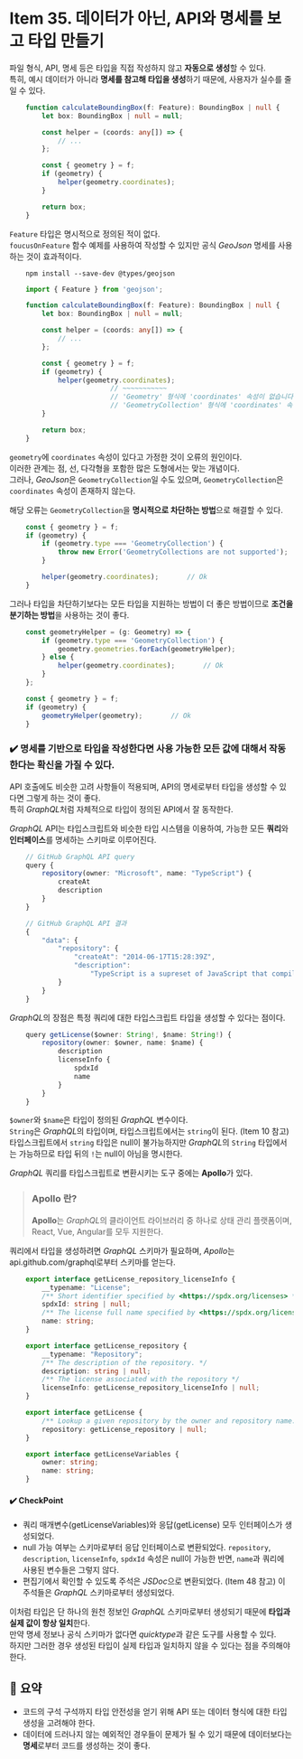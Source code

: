 # Item 35. 데이터가 아닌, API와 명세를 보고 타입 만들기

파일 형식, API, 명세 등은 타입을 직접 작성하지 않고 **자동으로 생성**할 수 있다.  
특히, 예시 데이터가 아니라 **명세를 참고해 타입을 생성**하기 때문에, 사용자가 실수를 줄일 수 있다.  
  
```typescript
    function calculateBoundingBox(f: Feature): BoundingBox | null {
        let box: BoundingBox | null = null;

        const helper = (coords: any[]) => {
            // ...
        };

        const { geometry } = f;
        if (geometry) {
            helper(geometry.coordinates);
        }

        return box;
    }
```
`Feature` 타입은 명시적으로 정의된 적이 없다.  
`foucusOnFeature` 함수 예제를 사용하여 작성할 수 있지만 공식 *GeoJson* 명세를 사용하는 것이 효과적이다.  
```
    npm install --save-dev @types/geojson
```
```typescript
    import { Feature } from 'geojson';

    function calculateBoundingBox(f: Feature): BoundingBox | null {
        let box: BoundingBox | null = null;

        const helper = (coords: any[]) => {
            // ...
        };

        const { geometry } = f;
        if (geometry) {
            helper(geometry.coordinates);
                         // ~~~~~~~~~~~
                         // 'Geometry' 형식에 'coordinates' 속성이 없습니다.
                         // 'GeometryCollection' 형식에 'coordinates' 속성이 없습니다.
        }

        return box;
    }
```
`geometry`에 `coordinates` 속성이 있다고 가정한 것이 오류의 원인이다.  
이러한 관계는 점, 선, 다각형을 포함한 많은 도형에서는 맞는 개념이다.  
그러나, *GeoJson*은 `GeometryCollection`일 수도 있으며, `GeometryCollection`은 `coordinates` 속성이 존재하지 않는다.  
  
해당 오류는 `GeometryCollection`을 **명시적으로 차단하는 방법**으로 해결할 수 있다.  
```typescript
    const { geometry } = f;
    if (geometry) {
        if (geometry.type === 'GeometryCollection') {
            throw new Error('GeometryCollections are not supported');
        }

        helper(geometry.coordinates);       // Ok
    }
```
그러나 타입을 차단하기보다는 모든 타입을 지원하는 방법이 더 좋은 방법이므로 **조건을 분기하는 방법**을 사용하는 것이 좋다.  
```typescript
    const geometryHelper = (g: Geometry) => {
        if (geometry.type === 'GeometryCollection') {
            geometry.geometries.forEach(geometryHelper);
        } else {
            helper(geometry.coordinates);       // Ok
        }
    };

    const { geometry } = f;
    if (geometry) {
        geometryHelper(geometry);       // Ok
    }
```
### ✔️ 명세를 기반으로 타입을 작성한다면 사용 가능한 모든 값에 대해서 작동한다는 확신을 가질 수 있다.  
  
API 호출에도 비슷한 고려 사항들이 적용되며, API의 명세로부터 타입을 생성할 수 있다면 그렇게 하는 것이 좋다.  
특히 *GraphQL*처럼 자체적으로 타입이 정의된 API에서 잘 동작한다.  
  
*GraphQL* API는 타입스크립트와 비슷한 타입 시스템을 이용하여, 가능한 모든 **쿼리**와 **인터페이스**를 명세하는 스키마로 이루어진다.  
```typescript
    // GitHub GraphQL API query
    query {
        repository(owner: "Microsoft", name: "TypeScript") {
            createAt
            description
        }
    }

    // GitHub GraphQL API 결과
    {
        "data": {
            "repository": {
                "createAt": "2014-06-17T15:28:39Z",
                "description":
                    "TypeScript is a supreset of JavaScript that compiles to JavaScript."
            }
        }
    }
```
*GraphQL*의 장점은 특정 쿼리에 대한 타입스크립트 타입을 생성할 수 있다는 점이다.  
```typescript
    query getLicense($owner: String!, $name: String!) {
        repository(owner: $owner, name: $name) {
            description
            licenseInfo {
                spdxId
                name
            }
        }
    }
```
`$owner`와 `$name`은 타입이 정의된 *GraphQL* 변수이다.  
`String`은 *GraphQL*의 타입이며, 타입스크립트에서는 `string`이 된다. (Item 10 참고)  
타입스크립트에서 `string` 타입은 null이 불가능하지만 *GraphQL*의 `String` 타입에서는 가능하므로 타입 뒤의 `!`는 null이 아님을 명시한다.  
  
*GraphQL* 쿼리를 타입스크립트로 변환시키는 도구 중에는 **Apollo**가 있다.
> ### Apollo 란?
> **Apollo**는 *GraphQL*의 클라이언트 라이브러리 중 하나로 상태 관리 플랫폼이며, React, Vue, Angular를 모두 지원한다.

쿼리에서 타입을 생성하려면 *GraphQL* 스키마가 필요하며, *Apollo*는 api.github.com/graphql로부터 스키마를 얻는다.
```typescript
    export interface getLicense_repository_licenseInfo {
        __typename: "License";
        /** Short identifier specified by <https://spdx.org/licenses> */
        spdxId: string | null;
        /** The license full name specified by <https://spdx.org/licenses> */
        name: string;
    }

    export interface getLicense_repository {
        __typename: "Repository";
        /** The description of the repository. */
        description: string | null;
        /** The license associated with the repository */
        licenseInfo: getLicense_repository_licenseInfo | null;
    }

    export interface getLicense {
        /** Lookup a given repository by the owner and repository name. */
        repository: getLicense_repository | null;
    }

    export interface getLicenseVariables {
        owner: string;
        name: string;
    }
```
#### ✔️ CheckPoint
- 쿼리 매개변수(getLicenseVariables)와 응답(getLicense) 모두 인터페이스가 생성되었다.
- null 가능 여부는 스키마로부터 응답 인터페이스로 변환되었다. `repository`, `description`, `licenseInfo`, `spdxId` 속성은 null이 가능한 반면, `name`과 쿼리에 사용된 변수들은 그렇지 않다.
- 편집기에서 확인할 수 있도록 주석은 *JSDoc*으로 변환되었다. (Item 48 참고) 이 주석들은 *GraphQL* 스키마로부터 생성되었다.

이처럼 타입은 단 하나의 원천 정보인 *GraphQL* 스키마로부터 생성되기 때문에 **타입과 실제 값이 항상 일치**한다.  
만약 명세 정보나 공식 스키마가 없다면 *quicktype*과 같은 도구를 사용할 수 있다.  
하지만 그러한 경우 생성된 타입이 실제 타입과 일치하지 않을 수 있다는 점을 주의해야 한다.  
  
## 📝 요약
- 코드의 구석 구석까지 타입 안전성을 얻기 위해 API 또는 데이터 형식에 대한 타입 생성을 고려해야 한다.
- 데이터에 드러나지 않는 예외적인 경우들이 문제가 될 수 있기 때문에 데이터보다는 **명세**로부터 코드를 생성하는 것이 좋다.
